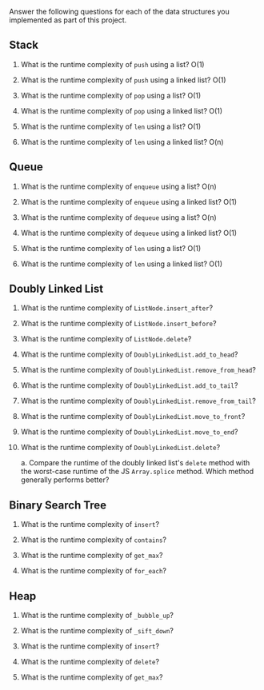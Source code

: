 Answer the following questions for each of the data structures you implemented as part of this project.

## Stack

1. What is the runtime complexity of `push` using a list?
    O(1)

2. What is the runtime complexity of `push` using a linked list?
    O(1)

3. What is the runtime complexity of `pop` using a list?
    O(1)

4. What is the runtime complexity of `pop` using a linked list?
    O(1)

5. What is the runtime complexity of `len` using a list?
    O(1)

6. What is the runtime complexity of `len` using a linked list?
    O(n)

## Queue

1. What is the runtime complexity of `enqueue` using a list?
    O(n)

2. What is the runtime complexity of `enqueue` using a linked list?
    O(1)

3. What is the runtime complexity of `dequeue` using a list?
    O(n)

4. What is the runtime complexity of `dequeue` using a linked list?
    O(1)

5. What is the runtime complexity of `len` using a list?
    O(1)

6. What is the runtime complexity of `len` using a linked list?
    O(1)

## Doubly Linked List

1. What is the runtime complexity of `ListNode.insert_after`?

2. What is the runtime complexity of `ListNode.insert_before`?

3. What is the runtime complexity of `ListNode.delete`?

4. What is the runtime complexity of `DoublyLinkedList.add_to_head`?

5. What is the runtime complexity of `DoublyLinkedList.remove_from_head`?

6. What is the runtime complexity of `DoublyLinkedList.add_to_tail`?

7. What is the runtime complexity of `DoublyLinkedList.remove_from_tail`?

8. What is the runtime complexity of `DoublyLinkedList.move_to_front`?

9. What is the runtime complexity of `DoublyLinkedList.move_to_end`?

10. What is the runtime complexity of `DoublyLinkedList.delete`?

    a. Compare the runtime of the doubly linked list's `delete` method with the worst-case runtime of the JS `Array.splice` method. Which method generally performs better?

## Binary Search Tree

1. What is the runtime complexity of `insert`? 

2. What is the runtime complexity of `contains`?

3. What is the runtime complexity of `get_max`? 

4. What is the runtime complexity of `for_each`?
    
## Heap

1. What is the runtime complexity of `_bubble_up`?

2. What is the runtime complexity of `_sift_down`?

3. What is the runtime complexity of `insert`?

4. What is the runtime complexity of `delete`?

5. What is the runtime complexity of `get_max`?
